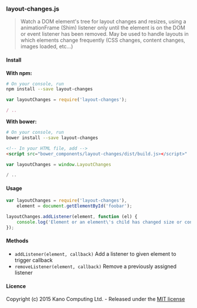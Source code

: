 ### layout-changes.js

> Watch a DOM element's tree for layout changes and resizes, using a animationFrame (Shim) listener only until the element is on the DOM or event listener has been removed. May be used to handle layouts in which elements change frequently (CSS changes, content changes, images loaded, etc...)

#### Install

**With npm:**

```bash
# On your console, run
npm install --save layout-changes
```

```javascript
var layoutChanges = require('layout-changes');

/ ..
```

**With bower:**

```bash
# On your console, run
bower install --save layout-changes
```

```html
<!-- In your HTML file, add -->
<script src="bower_components/layout-changes/dist/build.js></script>"
```

```javascript
var layoutChanges = window.LayoutChanges

/ ..
```

#### Usage

```javascript
var layoutChanges = require('layout-changes'),
    element = document.getElementById('foobar');

layoutChanges.addListener(element, function (el) {
    console.log('Element or an element\'s child has changed size or content', el);
});
```

#### Methods

* `addListener(element, callback)` Add a listener to given element to trigger callback
* `removeListener(element, callback)` Remove a previously assigned listener

#### Licence

Copyright (c) 2015 Kano Computing Ltd. - Released under the [MIT license](https://github.com/KanoComputing/layout-changes-js/blob/master/LICENSE)